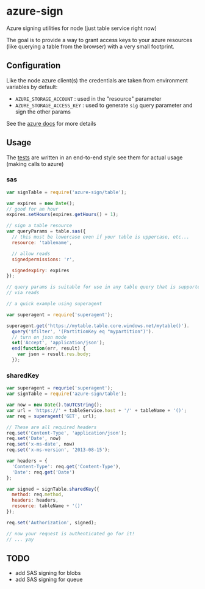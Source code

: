 # azure-sign

Azure signing utilities for node (just table service right now)

The goal is to provide a way to grant access keys to your azure resources
(like querying a table from the browser) with a very small footprint.

## Configuration

Like the node azure client(s) the credentials are taken from environment variables by default:

  - `AZURE_STORAGE_ACCOUNT` : used in the "resource" parameter
  - `AZURE_STORAGE_ACCESS_KEY` : used to generate `sig` query parameter and sign the other params

See the [azure docs](http://msdn.microsoft.com/en-us/library/windowsazure/ee395415.aspx) for more details

## Usage

The [tests](/*_test.js) are written in an end-to-end style see them
for actual usage (making calls to azure)

### sas

```js
var signTable = require('azure-sign/table');

var expires = new Date();
// good for an hour
expires.setHours(expires.getHours() + 1);

// sign a table resource
var queryParams = table.sas({
  // this must be lowercase even if your table is uppercase, etc...
  resource: 'tablename',

  // allow reads
  signedpermissions: 'r',

  signedexpiry: expires
});

// query params is suitable for use in any table query that is supported
// via reads

// a quick example using superagent

var superagent = require('superagent');

superagent.get('https://mytable.table.core.windows.net/mytable()').
  query('$filter', '(PartitionKey eq "mypartition")').
  // turn on json mode
  set('Accept', 'application/json');
  end(function(err, result) {
    var json = result.res.body;
  });
```

### sharedKey

```js
var superagent = requrie('superagent');
var signTable = require('azure-sign/table');

var now = new Date().toUTCString();
var url = 'https://' + tableService.host + '/' + tableName + '()';
var req = superagent('GET', url);

// These are all required headers
req.set('Content-Type', 'application/json');
req.set('Date', now)
req.set('x-ms-date', now)
req.set('x-ms-version', '2013-08-15');

var headers = {
  'Content-Type': req.get('Content-Type'),
  'Date': req.get('Date')
};

var signed = signTable.sharedKey({
  method: req.method,
  headers: headers,
  resource: tableName + '()'
});

req.set('Authorization', signed);

// now your request is authenticated go for it!
// ... yay

```

## TODO

  - add SAS signing for blobs
  - add SAS signing for queue
